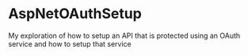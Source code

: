 AspNetOAuthSetup
================

My exploration of how to setup an API that is protected using an OAuth service and how to setup that service


